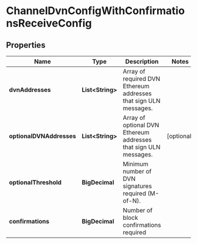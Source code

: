 

# ChannelDvnConfigWithConfirmationsReceiveConfig


## Properties

| Name | Type | Description | Notes |
|------------ | ------------- | ------------- | -------------|
|**dvnAddresses** | **List&lt;String&gt;** | Array of required DVN Ethereum addresses that sign ULN messages. |  |
|**optionalDVNAddresses** | **List&lt;String&gt;** | Array of optional DVN Ethereum addresses that sign ULN messages. |  [optional] |
|**optionalThreshold** | **BigDecimal** | Minimum number of DVN signatures required (M-of-N). |  |
|**confirmations** | **BigDecimal** | Number of block confirmations required |  |



